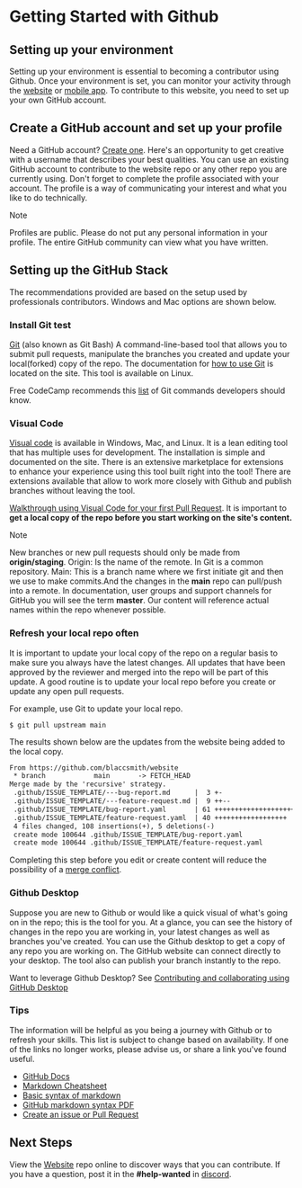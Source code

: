 # Getting Started with Github

## Setting up your environment

Setting up your environment is essential to becoming a contributor using Github. Once your environment is set, you can monitor your activity through the [website](https://github.com/) or [mobile app](https://github.com/mobile). To contribute to this website, you need to set up your own  GitHub account.

## Create a GitHub account and set up your profile

Need a GitHub account? [Create one](https://github.com/join). Here's an opportunity to get creative with a username that describes your best qualities.  You can use an existing GitHub account to contribute to the website repo or any other repo you are currently using. Don't forget to complete the profile associated with your account. The profile is a way of communicating your interest and what you like to do technically.

>[!NOTE]
> Profiles are public. Please do not put any personal information in your profile. The entire GitHub community can view what you have written.

## Setting up the GitHub Stack

The recommendations provided are based on the setup used by professionals contributors. Windows and Mac options are shown below.

### Install Git test

[Git](https://git-scm.com/downloads) (also known as Git Bash) A command-line-based tool that allows you to submit pull requests, manipulate the branches you created and update your local(forked) copy of the repo. The documentation for [how to use Git](https://git-scm.com/doc) is located on the site. This tool is available on Linux.

Free CodeCamp recommends this [list](https://www.freecodecamp.org/news/10-important-git-commands-that-every-developer-should-know/) of Git commands developers should know.

### Visual Code

[Visual code](https://code.visualstudio.com/) is available in Windows, Mac, and Linux. It is a lean editing tool that has multiple uses for development. The installation is simple and documented on the site. There is an extensive marketplace for extensions to enhance your experience using this tool built right into the tool! There are extensions available that allow to work more closely with Github and publish branches without leaving the tool.

[Walkthrough using Visual Code for your first Pull Request](https://code.visualstudio.com/docs/editor/github).
It is important to **get a local copy of the repo before you start working on the site's content.**

>[!NOTE]
>New branches or new pull requests should only be made from **origin/staging**. Origin: Is the name of the remote. In Git is a common repository. Main: This is a branch name where we first initiate git and then we use to make commits.And the changes in the **main** repo can pull/push into a remote.
In documentation, user groups and support channels for GitHub you will see the term **master**. Our content will reference actual names within the repo whenever possible.

### Refresh your local repo often

It is important to update your local copy of the repo on a regular basis to make sure you always have the latest changes. All updates that have been approved by the reviewer and merged into the repo will be part of this update. A good routine is to update your local repo before you create or update any open pull requests.

For example, use Git to update your local repo.

```
$ git pull upstream main
```
The results shown below are the updates from the website being added to the local copy.

```txt
From https://github.com/blaccsmith/website
 * branch            main       -> FETCH_HEAD
Merge made by the 'recursive' strategy.
 .github/ISSUE_TEMPLATE/---bug-report.md      |  3 +-
 .github/ISSUE_TEMPLATE/---feature-request.md |  9 ++--
 .github/ISSUE_TEMPLATE/bug-report.yaml       | 61 ++++++++++++++++++++++++++++
 .github/ISSUE_TEMPLATE/feature-request.yaml  | 40 ++++++++++++++++++
 4 files changed, 108 insertions(+), 5 deletions(-)
 create mode 100644 .github/ISSUE_TEMPLATE/bug-report.yaml
 create mode 100644 .github/ISSUE_TEMPLATE/feature-request.yaml
```

Completing this step before you edit or create content will reduce the possibility of a [merge conflict](https://docs.github.com/en/github/collaborating-with-pull-requests/addressing-merge-conflicts/about-merge-conflicts#resolving-merge-conflicts).

### Github Desktop

Suppose you are new to Github or would like a quick visual of what's going on in the repo; this is the tool for you. At a glance, you can see the history of changes in the repo you are working in, your latest changes as well as branches you've created. You can use the Github desktop to get a copy of any repo you are working on. The GitHub website can connect directly to your desktop. The tool also can publish your branch instantly to the repo.

Want to leverage Github Desktop? See [Contributing and collaborating using GitHub Desktop](https://docs.github.com/en/desktop/contributing-and-collaborating-using-github-desktop)

### Tips

 The information will be helpful as you being a journey with Github or to refresh your skills. This list is subject to change based on availability. If one of the links no longer works, please advise us, or share a link you've found useful.

- [GitHub Docs](https://docs.github.com/en)
- [Markdown Cheatsheet](https://github.com/adam-p/markdown-here/wiki/Markdown-Cheatsheet)
- [Basic syntax of markdown](https://www.markdownguide.org/basic-syntax/)
- [GitHub markdown syntax PDF](https://guides.github.com/pdfs/markdown-cheatsheet-online.pdf)
- [Create an issue or Pull Request](https://docs.github.com/en/desktop/contributing-and-collaborating-using-github-desktop/working-with-your-remote-repository-on-github-or-github-enterprise/creating-an-issue-or-pull-request)

## Next Steps

View the [Website](https://github.com/blaccsmith/website) repo online to discover ways that you can contribute. If you have a question, post it in the **#help-wanted** in [discord](https://discord.com/).
